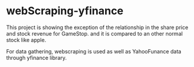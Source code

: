 # webScraping-yfinance
This project is showing the exception of the relationship in the share price and stock revenue for GameStop. and it is compared to an other normal stock like apple.
 
 For data gathering, webscraping is used as well as YahooFunance data through yfinance library.
